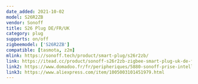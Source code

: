 ```yaml
---
date_added: 2021-10-02
model: S26R2ZB
vendor: Sonoff
title: S26 Plug DE/FR/UK
category: plug
supports: on/off
zigbeemodel: ['S26R2ZB']
compatible: [tasmota, z2m]
mlink: https://sonoff.tech/product/smart-plug/s26r2zb/
link: https://itead.cc/product/sonoff-s26r2zb-zigbee-smart-plug-uk-de-fr/
link2: https://www.domadoo.fr/fr/peripheriques/5880-sonoff-prise-intelligente-16a-zigbee-30-version-fr.html
link3: https://www.aliexpress.com/item/1005003101451979.html
---
```

